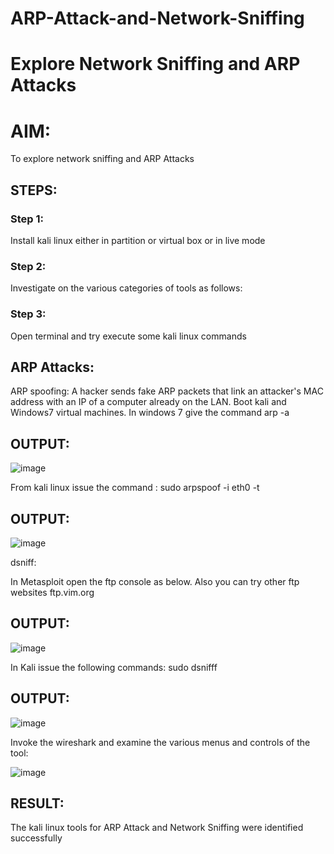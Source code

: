 # ARP-Attack-and-Network-Sniffing
# Explore Network Sniffing and ARP Attacks

# AIM:

To explore network sniffing and ARP Attacks

## STEPS:

### Step 1:

Install kali linux either in partition or virtual box or in live mode

### Step 2:

Investigate on the various categories of tools as follows:


### Step 3:
Open terminal and try execute some kali linux commands

## ARP Attacks:  
ARP spoofing: A hacker sends fake ARP packets that link an attacker's MAC address with an IP of a computer already on the LAN. 
Boot kali and Windows7 virtual machines.
In windows 7 give the command arp -a
## OUTPUT:

![image](https://github.com/Darkwebnew/ARP-Attack-and-Network-Sniffing/assets/143114486/73a8779a-4686-4f0f-88f2-fc8a1d311b6e)

From kali linux issue the command :
sudo arpspoof -i eth0 -t <target system> <gateway>
## OUTPUT:

![image](https://github.com/Darkwebnew/ARP-Attack-and-Network-Sniffing/assets/143114486/28f8309a-892a-42c9-b9d7-21a827c89438)

dsniff:

In Metasploit open the ftp console as below. Also you can try other ftp websites ftp.vim.org
## OUTPUT:

![image](https://github.com/Darkwebnew/ARP-Attack-and-Network-Sniffing/assets/143114486/7ed2b359-5946-4877-a6d1-fc929c69deb2)

In Kali issue the following commands:
sudo dsnifff
## OUTPUT:

![image](https://github.com/Darkwebnew/ARP-Attack-and-Network-Sniffing/assets/143114486/af9d1b0f-2bfc-4068-a84d-2e2ad5d229ab)

Invoke the wireshark and examine the various menus  and controls of the tool:

![image](https://github.com/Darkwebnew/ARP-Attack-and-Network-Sniffing/assets/143114486/68b0f74b-1241-4353-8bb9-0a60f67536bf)

## RESULT:
The kali linux tools for ARP Attack and Network Sniffing were identified successfully
